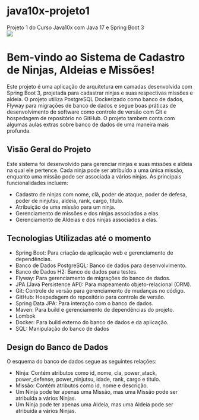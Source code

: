 # java10x-projeto1
Projeto 1 do Curso Java10x com Java 17 e Spring Boot 3</br>
![](https://skillicons.dev/icons?i=java,spring,docker,postgres,&perline=6)

# Bem-vindo ao Sistema de Cadastro de Ninjas, Aldeias e Missões!
Este projeto é uma aplicação de arquitetura em camadas desenvolvida com Spring Boot 3, projetada para cadastrar ninjas e suas respectivas missões e aldeia. O projeto utiliza PostgreSQL Dockerizado como banco de dados, Flyway para migrações de banco de dados e segue boas práticas de desenvolvimento de software como controle de versão com Git e hospedagem de repositório no GitHub. O projeto tambem conta com algumas aulas extras sobre banco de dados de uma maneira mais profunda.

## Visão Geral do Projeto
Este sistema foi desenvolvido para gerenciar ninjas e suas missões e aldeia na qual ele pertence. Cada ninja pode ser atribuído a uma única missão, enquanto uma missão pode ser associada a vários ninjas. As principais funcionalidades incluem:

- Cadastro de ninjas com nome, clã, poder de ataque, poder de defesa, poder de ninjutsu, aldeia, rank, cargo, titulo.
- Atribuição de uma missão para um ninja.
- Gerenciamento de missões e dos ninjas associados a elas.
- Gerenciamento de Aldeias e dos ninjas associados a elas.

## Tecnologias Utilizadas até o momento
- Spring Boot: Para criação da aplicação web e gerenciamento de dependências.
- Banco de Dados PostgreSQL: Banco de dados para desenvolvimento.
- Banco de Dados H2: Banco de dados para testes.
- Flyway: Para gerenciamento de migrações do banco de dados.
- JPA (Java Persistence API): Para mapeamento objeto-relacional (ORM).
- Git: Controle de versão para gerenciamento de mudanças no código.
- GitHub: Hospedagem do repositório para controle de versão.
- Spring Data JPA: Para interação com o banco de dados.
- Maven: Para build e gerenciamento de dependências do projeto.
- Lombok
- Docker: Para build externo do banco de dados e da aplicação.
- SQL: Manipulação do banco de dados

## Design do Banco de Dados
O esquema do banco de dados segue as seguintes relações:

- Ninja: Contém atributos como id, nome, cla, power_atack, power_defense, power_ninjutsu, idade, rank, cargo e titulo.
- Missão: Contém atributos como id, nome e descrição.
- Um Ninja pode ter apenas uma Missão, mas uma Missão pode ser atribuída a vários Ninjas.
- Um Ninja pode ter apenas uma Aldeia, mas uma Aldeia pode ser atribuída a vários Ninjas.
